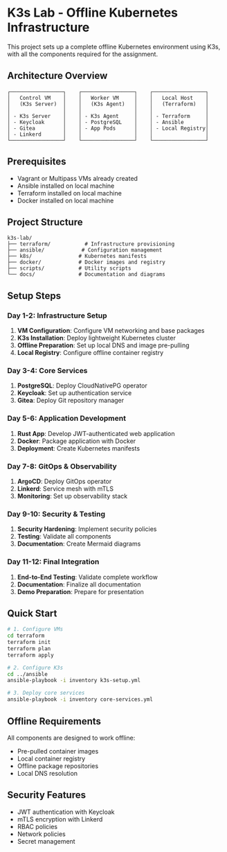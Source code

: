 # K3s Lab - Offline Kubernetes Infrastructure

This project sets up a complete offline Kubernetes environment using K3s, with all the components required for the assignment.

## Architecture Overview

```
┌─────────────────┐    ┌─────────────────┐    ┌─────────────────┐
│   Control VM    │    │   Worker VM     │    │   Local Host    │
│   (K3s Server)  │    │   (K3s Agent)   │    │   (Terraform)   │
│                 │    │                 │    │                 │
│ - K3s Server    │    │ - K3s Agent     │    │ - Terraform     │
│ - Keycloak      │    │ - PostgreSQL    │    │ - Ansible       │
│ - Gitea         │    │ - App Pods      │    │ - Local Registry│
│ - Linkerd       │    │                 │    │                 │
└─────────────────┘    └─────────────────┘    └─────────────────┘
```

## Prerequisites

- Vagrant or Multipass VMs already created
- Ansible installed on local machine
- Terraform installed on local machine
- Docker installed on local machine

## Project Structure

```
k3s-lab/
├── terraform/           # Infrastructure provisioning
├── ansible/            # Configuration management
├── k8s/               # Kubernetes manifests
├── docker/            # Docker images and registry
├── scripts/           # Utility scripts
└── docs/              # Documentation and diagrams
```

## Setup Steps

### Day 1-2: Infrastructure Setup
1. **VM Configuration**: Configure VM networking and base packages
2. **K3s Installation**: Deploy lightweight Kubernetes cluster
3. **Offline Preparation**: Set up local DNS and image pre-pulling
4. **Local Registry**: Configure offline container registry

### Day 3-4: Core Services
1. **PostgreSQL**: Deploy CloudNativePG operator
2. **Keycloak**: Set up authentication service
3. **Gitea**: Deploy Git repository manager

### Day 5-6: Application Development
1. **Rust App**: Develop JWT-authenticated web application
2. **Docker**: Package application with Docker
3. **Deployment**: Create Kubernetes manifests

### Day 7-8: GitOps & Observability
1. **ArgoCD**: Deploy GitOps operator
2. **Linkerd**: Service mesh with mTLS
3. **Monitoring**: Set up observability stack

### Day 9-10: Security & Testing
1. **Security Hardening**: Implement security policies
2. **Testing**: Validate all components
3. **Documentation**: Create Mermaid diagrams

### Day 11-12: Final Integration
1. **End-to-End Testing**: Validate complete workflow
2. **Documentation**: Finalize all documentation
3. **Demo Preparation**: Prepare for presentation

## Quick Start

```bash
# 1. Configure VMs
cd terraform
terraform init
terraform plan
terraform apply

# 2. Configure K3s
cd ../ansible
ansible-playbook -i inventory k3s-setup.yml

# 3. Deploy core services
ansible-playbook -i inventory core-services.yml
```

## Offline Requirements

All components are designed to work offline:
- Pre-pulled container images
- Local container registry
- Offline package repositories
- Local DNS resolution

## Security Features

- JWT authentication with Keycloak
- mTLS encryption with Linkerd
- RBAC policies
- Network policies
- Secret management


